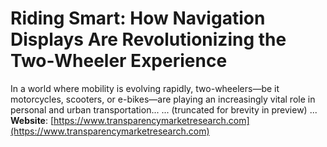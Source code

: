 # Riding Smart: How Navigation Displays Are Revolutionizing the Two-Wheeler Experience

In a world where mobility is evolving rapidly, two-wheelers—be it motorcycles, scooters, or e-bikes—are playing an increasingly vital role in personal and urban transportation...
... (truncated for brevity in preview) ...
**Website**: [https://www.transparencymarketresearch.com](https://www.transparencymarketresearch.com)